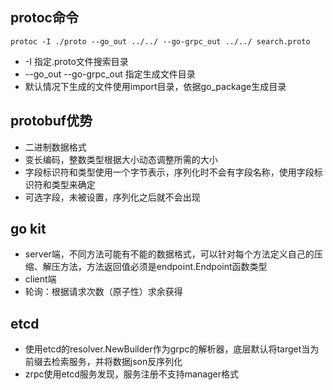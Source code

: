## protoc命令

```
protoc -I ./proto --go_out ../../ --go-grpc_out ../../ search.proto
```

* -I 指定.proto文件搜索目录
* --go_out --go-grpc_out 指定生成文件目录
* 默认情况下生成的文件使用import目录，依据go_package生成目录

## protobuf优势

* 二进制数据格式
* 变长编码，整数类型根据大小动态调整所需的大小
* 字段标识符和类型使用一个字节表示，序列化时不会有字段名称，使用字段标识符和类型来确定
* 可选字段，未被设置，序列化之后就不会出现

## go kit

* server端，不同方法可能有不能的数据格式，可以针对每个方法定义自己的压缩、解压方法，方法返回值必须是endpoint.Endpoint函数类型
* client端
* 轮询：根据请求次数（原子性）求余获得

## etcd 

* 使用etcd的resolver.NewBuilder作为grpc的解析器，底层默认将target当为前缀去检索服务，并将数据json反序列化
* zrpc使用etcd服务发现，服务注册不支持manager格式
